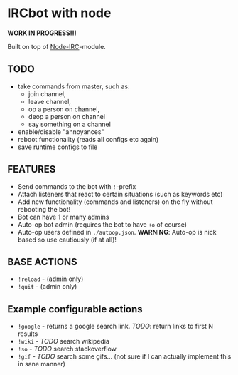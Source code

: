 IRCbot with node
================

**WORK IN PROGRESS!!!**




Built on top of [Node-IRC](https://github.com/martynsmith/node-irc)-module.


TODO
----

- take commands from master, such as:
  - join channel,
  - leave channel,
  - op a person on channel,
  - deop a person on channel
  - say something on a channel
- enable/disable "annoyances"
- reboot functionality (reads all configs etc again)
- save runtime configs to file


FEATURES
--------
- Send commands to the bot with `!`-prefix
- Attach listeners that react to certain situations (such as keywords etc)
- Add new functionality (commands and listeners) on the fly without rebooting the bot!
- Bot can have 1 or many admins
- Auto-op bot admin (requires the bot to have `+o` of course)
- Auto-op users defined in `./autoop.json`. **WARNING**: Auto-op is nick based so use cautiously (if at all)!




BASE ACTIONS
------------
- `!reload` - (admin only)
- `!quit` - (admin only)

Example configurable actions
----------------------------
- `!google` - returns a google search link. *TODO*: return links to first N results
- `!wiki` - *TODO* search wikipedia
- `!so` - *TODO* search stackoverflow
- `!gif` - *TODO* search some gifs... (not sure if I can actually implement this in sane manner)
